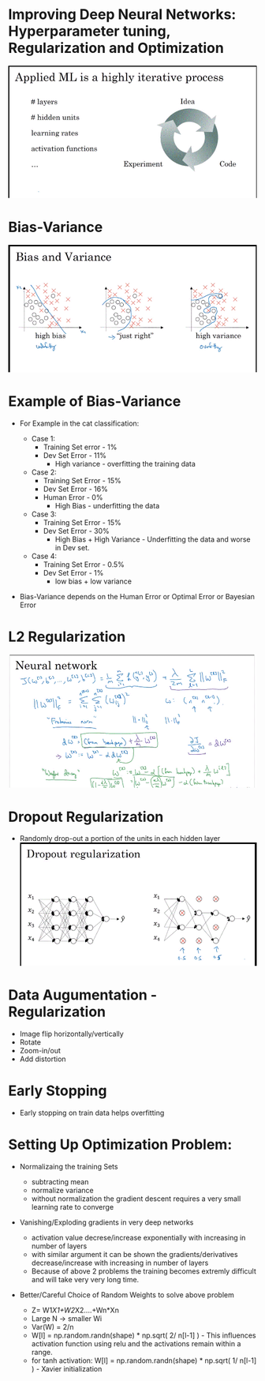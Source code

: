 # Improving Deep Neural Networks: Hyperparameter tuning, Regularization and Optimization

![Applied ML](https://github.com/susantamoh84/DeepLearning/blob/master/Course2/applied%20nn.GIF)

# Bias-Variance

![Bias-variance](https://github.com/susantamoh84/DeepLearning/blob/master/Course2/bias-variance.GIF)

# Example of Bias-Variance

  - For Example in the cat classification:
    - Case 1:
      - Training Set error - 1%
      - Dev Set Error - 11%
        - High variance - overfitting the training data
    - Case 2:
      - Training Set Error - 15%
      - Dev Set Error - 16%
      - Human Error - 0%
        - High Bias - underfitting the data
    - Case 3:
      - Training Set Error - 15%
      - Dev Set Error - 30%
        - High Bias +  High Variance - Underfitting the data and worse in Dev set.
    - Case 4:
      - Training Set Error - 0.5%
      - Dev Set Error - 1%
        - low bias + low variance

  - Bias-Variance depends on the Human Error or Optimal Error or Bayesian Error
  
# L2 Regularization
  
  ![L2 Regularization](https://github.com/susantamoh84/DeepLearning/blob/master/Course2/L2%20Regularization.GIF)

# Dropout Regularization
  
  - Randomly drop-out a portion of the units in each hidden layer  
  ![Dropout](https://github.com/susantamoh84/DeepLearning/blob/master/Course2/dropout.GIF)

# Data Augumentation - Regularization

  - Image flip horizontally/vertically
  - Rotate
  - Zoom-in/out
  - Add distortion
  
# Early Stopping

  - Early stopping on train data helps overfitting
  
# Setting Up Optimization Problem:

  - Normalizaing the training Sets
    - subtracting mean
    - normalize variance
    - without normalization the gradient descent requires a very small learning rate to converge
    
  - Vanishing/Exploding gradients in very deep networks
    - activation value decrese/increase exponentially with increasing in number of layers
    - with similar argument it can be shown the gradients/derivatives decrease/increase with increasing in number of layers
    - Because of above 2 problems the training becomes extremly difficult and will take very very long time.
    
  - Better/Careful Choice of Random Weights to solve above problem
    - Z= W1*X1+W2*X2....+Wn*Xn
    - Large N -> smaller Wi
    - Var(W) = 2/n
    - W[l] = np.random.randn(shape) * np.sqrt( 2/ n[l-1] ) - This influences activation function using relu and the activations remain within a range.
    - for tanh activation: W[l] = np.random.randn(shape) * np.sqrt( 1/ n[l-1] ) - Xavier initialization
